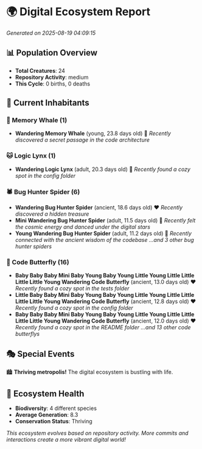 # 🌍 Digital Ecosystem Report
*Generated on 2025-08-19 04:09:15*

## 📊 Population Overview
- **Total Creatures**: 24
- **Repository Activity**: medium
- **This Cycle**: 0 births, 0 deaths

## 👥 Current Inhabitants

### 🐋 Memory Whale (1)
- **Wandering Memory Whale** (young, 23.8 days old) 💚
  *Recently discovered a secret passage in the code architecture*

### 🐱 Logic Lynx (1)
- **Wandering Logic Lynx** (adult, 20.3 days old) 💛
  *Recently found a cozy spot in the config folder*

### 🕷️ Bug Hunter Spider (6)
- **Wandering Bug Hunter Spider** (ancient, 18.6 days old) ❤️
  *Recently discovered a hidden treasure*
- **Mini Wandering Bug Hunter Spider** (adult, 11.5 days old) 💛
  *Recently felt the cosmic energy and danced under the digital stars*
- **Young Wandering Bug Hunter Spider** (adult, 11.2 days old) 💛
  *Recently connected with the ancient wisdom of the codebase*
  *...and 3 other bug hunter spiders*

### 🦋 Code Butterfly (16)
- **Baby Baby Baby Mini Baby Young Baby Young Little Young Little Little Little Little Young Wandering Code Butterfly** (ancient, 13.0 days old) ❤️
  *Recently found a cozy spot in the tests folder*
- **Little Baby Baby Mini Baby Young Baby Young Little Young Little Little Little Little Young Wandering Code Butterfly** (ancient, 12.8 days old) ❤️
  *Recently found a cozy spot in the config folder*
- **Baby Baby Baby Mini Baby Young Baby Young Little Young Little Little Little Little Young Wandering Code Butterfly** (ancient, 12.0 days old) ❤️
  *Recently found a cozy spot in the README folder*
  *...and 13 other code butterflys*

## 🎭 Special Events

🏙️ **Thriving metropolis!** The digital ecosystem is bustling with life.

## 🔬 Ecosystem Health
- **Biodiversity**: 4 different species
- **Average Generation**: 8.3
- **Conservation Status**: Thriving

*This ecosystem evolves based on repository activity. More commits and interactions create a more vibrant digital world!*